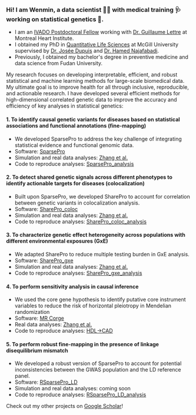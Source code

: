 ### Hi! I am Wenmin, a data scientist :woman_technologist: with medical training :stethoscope: working on statistical genetics :dna:.

- I am an [IVADO Postdoctoral Fellow](https://ivado.ca/en/research-community/) working with [Dr. Guillaume Lettre](http://www.mhi-humangenetics.org/en/welcome/) at Montreal Heart Institute.
- I obtained my PhD in [Quantitative Life Sciences](https://www.mcgill.ca/qls/) at McGill University supervised by [Dr. Josée Dupuis](https://www.mcgill.ca/epi-biostat-occh/josee-dupuis) and [Dr. Hamed Najafabadi](https://www.mcgillgenomecentre.ca/investigators/hamed-najafabadi/).
- Previously, I obtained my bachelor's degree in preventive medicine and data science from Fudan University.

My research focuses on developing interpretable, efficient, and robust statistical and machine learning methods for large-scale biomedical data. My ultimate goal is to improve health for all through inclusive, reproducible, and actionable research. I have developed several efficient methods for high-dimensional correlated genetic data to improve the accuracy and efficiency of key analyses in statistical genetics:

#### 1.	To identify causal genetic variants for diseases based on statistical associations and functional annotations (fine-mapping)

* We developed SparsePro to address the key challenge of integrating statistical evidence and functional genomic data.
* Software: [SparsePro](https://github.com/zhwm/SparsePro)
* Simulation and real data analyses: [Zhang et al.](https://doi.org/10.1371/journal.pgen.1011104)
* Code to reproduce analyses: [SparsePro_analysis](https://github.com/zhwm/SparsePro_analysis)

#### 2.	To detect shared genetic signals across different phenotypes to identify actionable targets for diseases (colocalization)

*	Built upon SparsePro, we developed SharePro to account for correlation between genetic variants in colocalization analysis. 
*	Software: [SharePro_coloc](https://github.com/zhwm/SharePro_coloc)
*	Simulation and real data analyses: [Zhang et al.](https://doi.org/10.1093/bioinformatics/btae295)
*	Code to reproduce analyses: [SharePro_coloc_analysis](https://github.com/zhwm/SharePro_coloc_analysis)

#### 3.	To characterize genetic effect heterogeneity across populations with different environmental exposures (GxE)

*	We adapted SharePro to reduce multiple testing burden in GxE analysis.
*	Software: [SharePro_gxe](https://github.com/zhwm/SharePro_gxe)
*	Simulation and real data analyses: [Zhang et al.](https://doi.org/10.1038/s41467-024-53818-w)
*	Code to reproduce analyses: [SharePro_gxe_analysis](https://github.com/zhwm/SharePro_gxe_analysis)

#### 4. To perform sensitivity analysis in causal inference
* We used the core gene hypothesis to identify putative core instrument variables to reduce the risk of horizontal pleiotropy in Mendelian randomization
* Software: [MR Corge](https://github.com/zhwm/MRCorge)
* Real data analyses: [Zhang et al.](https://www.biorxiv.org/content/10.1101/2024.07.18.604191v1)
* Code to reproduce analyses: [HDL->CAD](https://zhwm.github.io/MRCorge/articles/HDL_CAD.html)

#### 5. To perform robust fine-mapping in the presence of linkage disequilibrium mismatch
*	We developed a robust version of SparsePro to account for potential inconsistencies between the GWAS population and the LD reference panel.
*	Software: [RSparsePro_LD](https://github.com/zhwm/RSparsePro_LD)
*	Simulation and real data analyses: coming soon
*	Code to reproduce analyses: [RSparsePro_LD_analysis](https://github.com/zhwm/RSparsePro_LD_analysis)

Check out my other projects on [Google Scholar](https://scholar.google.com/citations?user=CvTg6nMAAAAJ&hl=en)!

